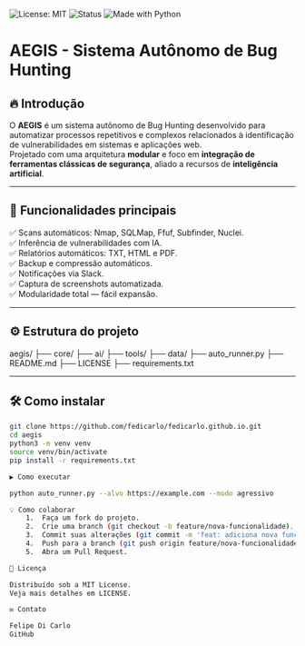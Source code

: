 ![License: MIT](https://img.shields.io/badge/License-MIT-green.svg)
![Status](https://img.shields.io/badge/status-in%20development-orange)
![Made with Python](https://img.shields.io/badge/made%20with-Python-blue.svg)

# AEGIS - Sistema Autônomo de Bug Hunting

## 🔥 Introdução

O **AEGIS** é um sistema autônomo de Bug Hunting desenvolvido para automatizar processos repetitivos e complexos relacionados à identificação de vulnerabilidades em sistemas e aplicações web.  
Projetado com uma arquitetura **modular** e foco em **integração de ferramentas clássicas de segurança**, aliado a recursos de **inteligência artificial**.

---

## 🚀 Funcionalidades principais

✅ Scans automáticos: Nmap, SQLMap, Ffuf, Subfinder, Nuclei.  
✅ Inferência de vulnerabilidades com IA.  
✅ Relatórios automáticos: TXT, HTML e PDF.  
✅ Backup e compressão automáticos.  
✅ Notificações via Slack.  
✅ Captura de screenshots automatizada.  
✅ Modularidade total — fácil expansão.

---

## ⚙️ Estrutura do projeto

aegis/
├── core/
├── ai/
├── tools/
├── data/
├── auto_runner.py
├── README.md
├── LICENSE
├── requirements.txt

---

## 🛠️ Como instalar

```bash
git clone https://github.com/fedicarlo/fedicarlo.github.io.git
cd aegis
python3 -m venv venv
source venv/bin/activate
pip install -r requirements.txt

▶️ Como executar

python auto_runner.py --alvo https://example.com --modo agressivo

💡 Como colaborar
	1.	Faça um fork do projeto.
	2.	Crie uma branch (git checkout -b feature/nova-funcionalidade).
	3.	Commit suas alterações (git commit -m 'feat: adiciona nova funcionalidade').
	4.	Push para a branch (git push origin feature/nova-funcionalidade).
	5.	Abra um Pull Request.

📜 Licença

Distribuído sob a MIT License.
Veja mais detalhes em LICENSE.

✉️ Contato

Felipe Di Carlo
GitHub
